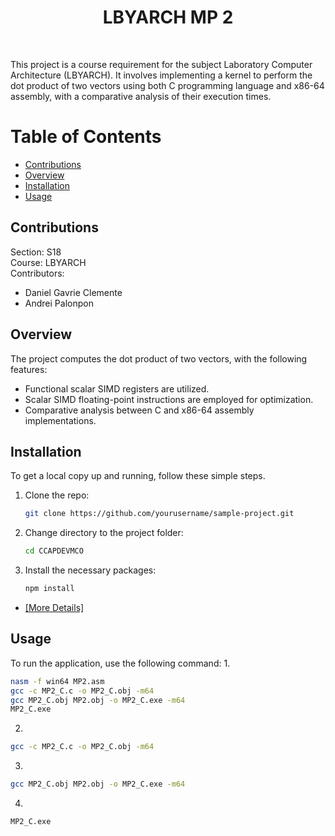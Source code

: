 <h1 align="center">LBYARCH MP 2</h1>
<br>
<p>
This project is a course requirement for the subject Laboratory Computer Architecture (LBYARCH). It involves implementing a kernel to perform the dot product of two vectors using both C programming language and x86-64 assembly, with a comparative analysis of their execution times.
</p>


# Table of Contents

- [Contributions](#contributions)
- [Overview](#overview)
- [Installation](#installation)
- [Usage](#usage)


## Contributions
Section: S18 </br>
Course: LBYARCH </br>
Contributors:
- Daniel Gavrie Clemente
- Andrei Palonpon

## Overview
The project computes the dot product of two vectors, with the following features:
- Functional scalar SIMD registers are utilized.
- Scalar SIMD floating-point instructions are employed for optimization.
- Comparative analysis between C and x86-64 assembly implementations.
  
## Installation

To get a local copy up and running, follow these simple steps.

1. Clone the repo:
    ```bash
    git clone https://github.com/yourusername/sample-project.git
    ```
2. Change directory to the project folder:
    ```bash
    cd CCAPDEVMCO
    ```
3. Install the necessary packages:
    ```bash
    npm install
    ```
- [[More Details]](https://github.com/11daniel/CCAPDEVMCO/blob/8e1125bee7dda03d3d923b15d50e461691964bef/READ.txt)
## Usage

To run the application, use the following command:
1.
```bash
nasm -f win64 MP2.asm
gcc -c MP2_C.c -o MP2_C.obj -m64
gcc MP2_C.obj MP2.obj -o MP2_C.exe -m64
MP2_C.exe
```
2.
```bash
gcc -c MP2_C.c -o MP2_C.obj -m64
```
3.
```bash
gcc MP2_C.obj MP2.obj -o MP2_C.exe -m64
```
4.
```bash
MP2_C.exe
```

